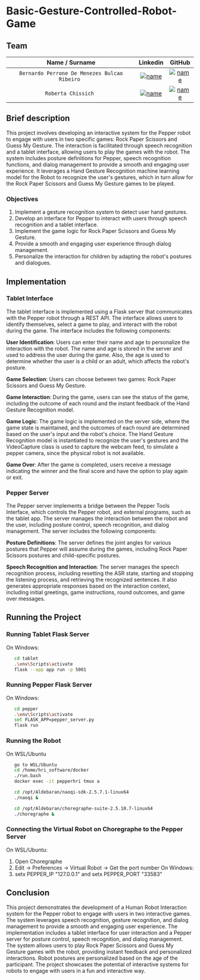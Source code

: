 # Basic-Gesture-Controlled-Robot-Game

## Team

| **Name / Surname** | **Linkedin** | **GitHub** |
| :---: | :---: | :---: |
| `Bernardo Perrone De Menezes Bulcao Ribeiro ` | [![name](https://github.com/b-rbmp/NexxGate/blob/main/docs/logos/linkedin.png)](https://www.linkedin.com/in/b-rbmp/) | [![name](https://github.com/b-rbmp/NexxGate/blob/main/docs/logos/github.png)](https://github.com/b-rbmp) |
| `Roberta Chissich ` | [![name](https://github.com/b-rbmp/NexxGate/blob/main/docs/logos/linkedin.png)](https://www.linkedin.com/in/roberta-chissich/) | [![name](https://github.com/b-rbmp/NexxGate/blob/main/docs/logos/github.png)](https://github.com/RobCTs) |


## Brief description
This project involves developing an interactive system for the Pepper robot to engage with users in two specific games: Rock Paper Scissors and Guess My Gesture. The interaction is facilitated through speech recognition and a tablet interface, allowing users to play the games with the robot. The system includes posture definitions for Pepper, speech recognition functions, and dialog management to provide a smooth and engaging user experience. It leverages a Hand Gesture Recognition machine learning model for the Robot to recognize the user's gestures, which in turn allow for the Rock Paper Scissors and Guess My Gesture games to be played.

### Objectives
1) Implement a gesture recognition system to detect user hand gestures.
2) Develop an interface for Pepper to interact with users through speech recognition and a tablet interface.
3) Implement the game logic for Rock Paper Scissors and Guess My Gesture.  
4) Provide a smooth and engaging user experience through dialog management.
5) Personalize the interaction for children by adapting the robot's postures and dialogues.

## Implementation

### Tablet Interface

The tablet interface is implemented using a Flask server that communicates with the Pepper robot through a REST API. The interface allows users to identify themselves, select a game to play, and interact with the robot during the game. The interface includes the following components:

**User Identification**: Users can enter their name and age to personalize the interaction with the robot. The name and age is stored in the server and used to address the user during the game. Also, the age is used to determine whether the user is a child or an adult, which affects the robot's posture.

**Game Selection**: Users can choose between two games: Rock Paper Scissors and Guess My Gesture.

**Game Interaction**: During the game, users can see the status of the game, including the outcome of each round and the instant feedback of the Hand Gesture Recognition model.

**Game Logic**: The game logic is implemented on the server side, where the game state is maintained, and the outcomes of each round are determined based on the user's input and the robot's choice. The Hand Gesture Recognition model is instantiated to recognize the user's gestures and the VideoCapture class is used to capture the webcam feed, to simulate a pepper camera, since the physical robot is not available.

**Game Over**: After the game is completed, users receive a message indicating the winner and the final score and have the option to play again or exit.

### Pepper Server

The Pepper server implements a bridge between the Pepper Tools Interface, which controls the Pepper robot, and external programs, such as the tablet app. The server manages the interaction between the robot and the user, including posture control, speech recognition, and dialog management. The server includes the following components:

**Posture Definitions**: The server defines the joint angles for various postures that Pepper will assume during the games, including Rock Paper Scissors postures and child-specific postures.

**Speech Recognition and Interaction**: The server manages the speech recognition process, including resetting the ASR state, starting and stopping the listening process, and retrieving the recognized sentences. It also generates appropriate responses based on the interaction context, including initial greetings, game instructions, round outcomes, and game over messages.

## Running the Project

### Running Tablet Flask Server
On Windows:
```bash
   cd tablet
   .\env\Scripts\activate
   flask --app app run -p 5001
```

### Running Pepper Flask Server
On Windows:
```bash
   cd pepper
   .\env\Scripts\activate
   set FLASK_APP=pepper_server.py
   flask run
```

### Running the Robot
On WSL/Ubuntu
```bash
   go to WSL/Ubuntu
   cd /home/hri_software/docker
   ./run.bash
   docker exec -it pepperhri tmux a

   cd /opt/Aldebaran/naoqi-sdk-2.5.7.1-linux64
   ./naoqi &

   cd /opt/Aldebaran/choregraphe-suite-2.5.10.7-linux64
   ./choregraphe &
```

### Connecting the Virtual Robot on Choregraphe to the Pepper Server
On WSL/Ubuntu:
1. Open Choregraphe
2. Edit -> Preferences -> Virtual Robot -> Get the port number
On Windows:
3. setx PEPPER_IP "127.0.0.1"  and setx PEPPER_PORT "33583"

## Conclusion
This project demonstrates the development of a Human Robot Interaction system for the Pepper robot to engage with users in two interactive games. The system leverages speech recognition, gesture recognition, and dialog management to provide a smooth and engaging user experience. The implementation includes a tablet interface for user interaction and a Pepper server for posture control, speech recognition, and dialog management. The system allows users to play Rock Paper Scissors and Guess My Gesture games with the robot, providing instant feedback and personalized interactions. Robot postures are personalized based on the age of the participant. The project showcases the potential of interactive systems for robots to engage with users in a fun and interactive way.